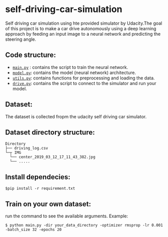 
# self-driving-car-simulation
Self driving car simulation using hte provided simulator by Udacity.The goal of this project is to make a car drive autonomously using  a deep learning approach by feeding an input image to a neural network and predicting the steering angle.

## Code structure: 
* [`main.py`](https://github.com/adelbennaceur/self-driving-car-simulation/blob/master/main.py) : contains the script to train the neural network.
* [`model.py`](https://github.com/adelbennaceur/self-driving-car-simulation/blob/master/model.py): contains the model (neural network) architecture.
*  [`utils.py`](https://github.com/adelbennaceur/self-driving-car-simulation/blob/master/utils.py): contains  functions for preprocessing and loading the data.
*  [`drive.py`](https://github.com/adelbennaceur/self-driving-car-simulation/blob/master/drive.py): contains the script to connect to the simulator and run your model.


## Dataset:
The dataset is collected fropm the udacity self driving car simulator.

## Dataset directory structure:
```
Directory
├── driving_log.csv
└─┬ IMG
  └── center_2019_03_12_17_11_43_382.jpg
  └── .....
```

## Install dependecies:
```
$pip install -r requirement.txt
```

## Train on your own dataset:
run the command to see the available arguments. Example: 
```
$ python main.py -dir your_data_directory -optimizer rmsprop -lr 0.001 -batch_size 32 -epochs 20 
```
